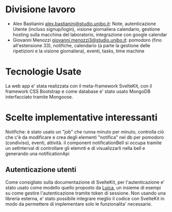 # Divisione lavoro
- Alex Bastianini alex.bastianini@studio.unibo.it: Note, autenticazione Utente (incluso signup/login), visione giornaliera calendario, gestione hosting sulla macchina del laboratorio, integrazione con google calendar
- Giovanni Menozzi giovanni.menozzi3@studio.unibo.it: pomodoro (fino all'estensione 33), notifiche, calendario (a parte la gestione delle ripetizioni e la visione giornaliera), eventi, tasks, time machine

# Tecnologie Usate
La web app e' stata realizzata con il meta-framework SvelteKit, con il framework CSS Bootstrap e come database e' stato usato MongoDB interfacciato tramite Mongoose.

# Scelte implementative interessanti
Notifiche: è stato usato un "job" che runna minuto per minuto, controlla ciò che c'è da modificare e crea degli elementi "notifica" nel db per pomodoro (condiviso), eventi, attività. il component notificationBell si occupa tramite un setInterval di controllare gli elemnti e di visualizzarli nella bell e generando una notificationApi

## Autenticazione utenti
Come consigliato sulla documentazione di SvelteKit, per l'autenticazione e' stato usato come modello quello proposto da [Luica](https://lucia-auth.com/), un insieme di esempi su come gestire l'autenticazione tramite token di sessione. Non usando una libreria esterna, e' stato possibile integrare meglio il codice con SvelteKit in modo da permettere di implementare solo le funzionalita' necessarie.